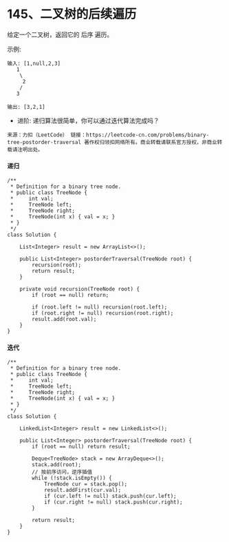 145、二叉树的后续遍历
===

给定一个二叉树，返回它的 后序 遍历。<br>

示例:<br>
```
输入: [1,null,2,3]  
   1
    \
     2
    /
   3 

输出: [3,2,1]
```
* 进阶: 递归算法很简单，你可以通过迭代算法完成吗？

``
来源：力扣（LeetCode）
链接：https://leetcode-cn.com/problems/binary-tree-postorder-traversal
著作权归领扣网络所有。商业转载请联系官方授权，非商业转载请注明出处。
``

#### 递归
```
/**
 * Definition for a binary tree node.
 * public class TreeNode {
 *     int val;
 *     TreeNode left;
 *     TreeNode right;
 *     TreeNode(int x) { val = x; }
 * }
 */
class Solution {
    
    List<Integer> result = new ArrayList<>();
    
    public List<Integer> postorderTraversal(TreeNode root) {
        recursion(root);
        return result;
    }

    private void recursion(TreeNode root) {
        if (root == null) return;

        if (root.left != null) recursion(root.left);
        if (root.right != null) recursion(root.right);
        result.add(root.val); 
    }
}
```

#### 迭代
```
/**
 * Definition for a binary tree node.
 * public class TreeNode {
 *     int val;
 *     TreeNode left;
 *     TreeNode right;
 *     TreeNode(int x) { val = x; }
 * }
 */
class Solution {
    
    LinkedList<Integer> result = new LinkedList<>();
    
    public List<Integer> postorderTraversal(TreeNode root) {
        if (root == null) return result;

        Deque<TreeNode> stack = new ArrayDeque<>();
        stack.add(root);
        // 按前序访问，逆序插值
        while (!stack.isEmpty()) {
            TreeNode cur = stack.pop();
            result.addFirst(cur.val);
            if (cur.left != null) stack.push(cur.left);
            if (cur.right != null) stack.push(cur.right);
        }

        return result;
    }
}
```
